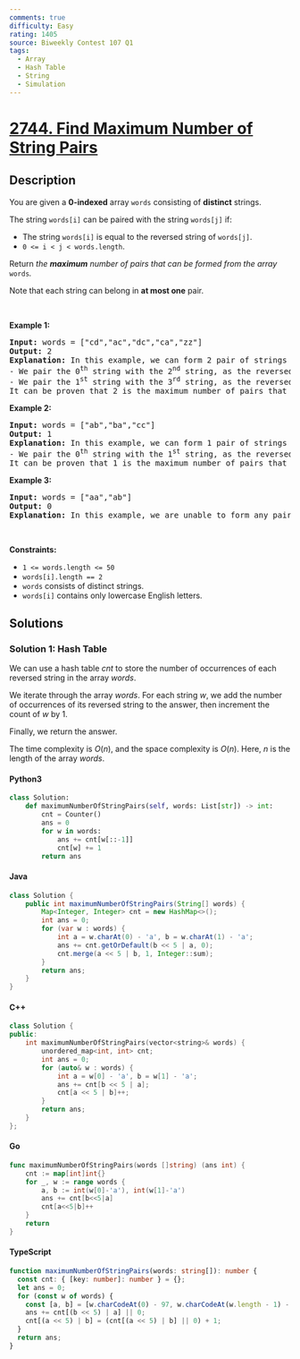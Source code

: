 ```yaml
---
comments: true
difficulty: Easy
rating: 1405
source: Biweekly Contest 107 Q1
tags:
  - Array
  - Hash Table
  - String
  - Simulation
---
```


<!-- problem:start -->

# [2744. Find Maximum Number of String Pairs](https://leetcode.com/problems/find-maximum-number-of-string-pairs)

## Description

<!-- description:start -->

<p>You are given a <strong>0-indexed</strong> array <code>words</code> consisting of <strong>distinct</strong> strings.</p>

<p>The string <code>words[i]</code> can be paired with the string <code>words[j]</code> if:</p>

<ul>
	<li>The string <code>words[i]</code> is equal to the reversed string of <code>words[j]</code>.</li>
	<li><code>0 &lt;= i &lt; j &lt; words.length</code>.</li>
</ul>

<p>Return <em>the <strong>maximum</strong> number of pairs that can be formed from the array </em><code>words</code><em>.</em></p>

<p>Note that&nbsp;each string can belong in&nbsp;<strong>at most one</strong> pair.</p>

<p>&nbsp;</p>
<p><strong class="example">Example 1:</strong></p>

<pre>
<strong>Input:</strong> words = [&quot;cd&quot;,&quot;ac&quot;,&quot;dc&quot;,&quot;ca&quot;,&quot;zz&quot;]
<strong>Output:</strong> 2
<strong>Explanation:</strong> In this example, we can form 2 pair of strings in the following way:
- We pair the 0<sup>th</sup> string with the 2<sup>nd</sup> string, as the reversed string of word[0] is &quot;dc&quot; and is equal to words[2].
- We pair the 1<sup>st</sup> string with the 3<sup>rd</sup> string, as the reversed string of word[1] is &quot;ca&quot; and is equal to words[3].
It can be proven that 2 is the maximum number of pairs that can be formed.</pre>

<p><strong class="example">Example 2:</strong></p>

<pre>
<strong>Input:</strong> words = [&quot;ab&quot;,&quot;ba&quot;,&quot;cc&quot;]
<strong>Output:</strong> 1
<strong>Explanation:</strong> In this example, we can form 1 pair of strings in the following way:
- We pair the 0<sup>th</sup> string with the 1<sup>st</sup> string, as the reversed string of words[1] is &quot;ab&quot; and is equal to words[0].
It can be proven that 1 is the maximum number of pairs that can be formed.
</pre>

<p><strong class="example">Example 3:</strong></p>

<pre>
<strong>Input:</strong> words = [&quot;aa&quot;,&quot;ab&quot;]
<strong>Output:</strong> 0
<strong>Explanation:</strong> In this example, we are unable to form any pair of strings.
</pre>

<p>&nbsp;</p>
<p><strong>Constraints:</strong></p>

<ul>
	<li><code>1 &lt;= words.length &lt;= 50</code></li>
	<li><code>words[i].length == 2</code></li>
	<li><code>words</code>&nbsp;consists of distinct strings.</li>
	<li><code>words[i]</code>&nbsp;contains only lowercase English letters.</li>
</ul>

<!-- description:end -->

## Solutions

<!-- solution:start -->

### Solution 1: Hash Table

We can use a hash table $cnt$ to store the number of occurrences of each reversed string in the array $words$.

We iterate through the array $words$. For each string $w$, we add the number of occurrences of its reversed string to the answer, then increment the count of $w$ by $1$.

Finally, we return the answer.

The time complexity is $O(n)$, and the space complexity is $O(n)$. Here, $n$ is the length of the array $words$.

<!-- tabs:start -->

#### Python3

```python
class Solution:
    def maximumNumberOfStringPairs(self, words: List[str]) -> int:
        cnt = Counter()
        ans = 0
        for w in words:
            ans += cnt[w[::-1]]
            cnt[w] += 1
        return ans
```

#### Java

```java
class Solution {
    public int maximumNumberOfStringPairs(String[] words) {
        Map<Integer, Integer> cnt = new HashMap<>();
        int ans = 0;
        for (var w : words) {
            int a = w.charAt(0) - 'a', b = w.charAt(1) - 'a';
            ans += cnt.getOrDefault(b << 5 | a, 0);
            cnt.merge(a << 5 | b, 1, Integer::sum);
        }
        return ans;
    }
}
```

#### C++

```cpp
class Solution {
public:
    int maximumNumberOfStringPairs(vector<string>& words) {
        unordered_map<int, int> cnt;
        int ans = 0;
        for (auto& w : words) {
            int a = w[0] - 'a', b = w[1] - 'a';
            ans += cnt[b << 5 | a];
            cnt[a << 5 | b]++;
        }
        return ans;
    }
};
```

#### Go

```go
func maximumNumberOfStringPairs(words []string) (ans int) {
	cnt := map[int]int{}
	for _, w := range words {
		a, b := int(w[0]-'a'), int(w[1]-'a')
		ans += cnt[b<<5|a]
		cnt[a<<5|b]++
	}
	return
}
```

#### TypeScript

```ts
function maximumNumberOfStringPairs(words: string[]): number {
  const cnt: { [key: number]: number } = {};
  let ans = 0;
  for (const w of words) {
    const [a, b] = [w.charCodeAt(0) - 97, w.charCodeAt(w.length - 1) - 97];
    ans += cnt[(b << 5) | a] || 0;
    cnt[(a << 5) | b] = (cnt[(a << 5) | b] || 0) + 1;
  }
  return ans;
}
```

<!-- tabs:end -->

<!-- solution:end -->

<!-- problem:end -->
